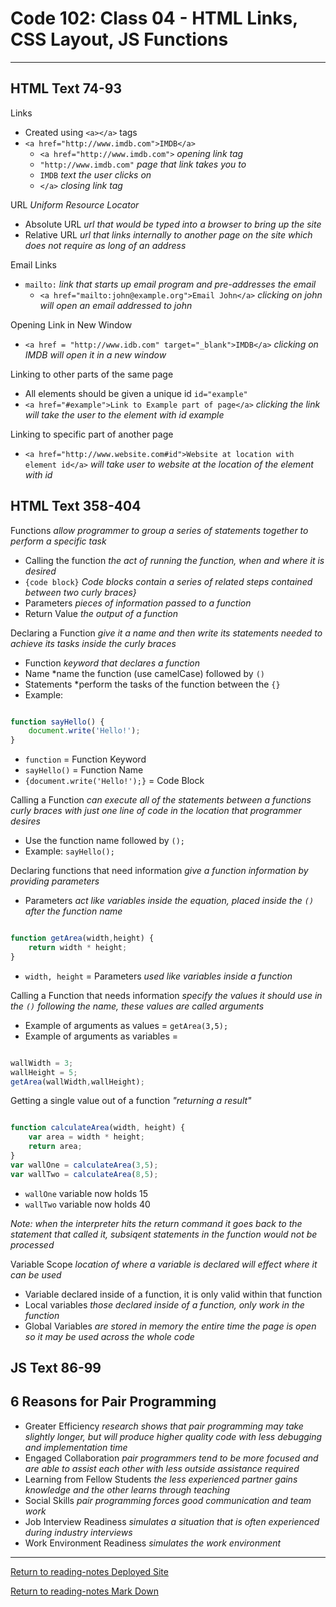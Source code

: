 # Code 102: Class 04 - HTML Links, CSS Layout, JS Functions

***

## HTML Text 74-93

Links

- Created using `<a></a>` tags
- `<a href="http://www.imdb.com">IMDB</a>`
  - `<a href="http://www.imdb.com">` *opening link tag*
  - `"http://www.imdb.com"` *page that link takes you to*
  - `IMDB` *text the user clicks on*
  - `</a>` *closing link tag*

URL *Uniform Resource Locator*

- Absolute URL *url that would be typed into a browser to bring up the site*
- Relative URL *url that links internally to another page on the site which does not require as long of an address*

Email Links

- `mailto:` *link that starts up email program and pre-addresses the email*
  - `<a href="mailto:john@example.org">Email John</a>` *clicking on john will open an email addressed to john*

Opening Link in New Window

- `<a href = "http://www.idb.com" target="_blank">IMDB</a>` *clicking on IMDB will open it in a new window*

Linking to other parts of the same page

- All elements should be given a unique id `id="example"`
- `<a href="#example">Link to Example part of page</a>` *clicking the link will take the user to the element with id example*

Linking to specific part of another page

- `<a href="http://www.website.com#id">Website at location with element id</a>` *will take user to website at the location of the element with id*

## HTML Text 358-404

Functions *allow programmer to group a series of statements together to perform a specific task*

- Calling the function *the act of running the function, when and where it is desired*
- `{code block}` *Code blocks contain a series of related steps contained between two curly braces}*
- Parameters *pieces of information passed to a function*
- Return Value *the output of a function*

Declaring a Function *give it a name and then write its statements needed to achieve its tasks inside the curly braces*

- Function *keyword that declares a function*
- Name *name the function (use camelCase) followed by `()`
- Statements *perform the tasks of the function between the `{}`
- Example:

```javascript

function sayHello() {
    document.write('Hello!');
}

```

- `function` = Function Keyword
- `sayHello()` = Function Name
- `{document.write('Hello!');}` = Code Block

Calling a Function *can execute all of the statements between a functions curly braces with just one line of code in the location that programmer desires*

- Use the function name followed by `();`
- Example: `sayHello();`

Declaring functions that need information *give a function information by providing parameters*

- Parameters *act like variables inside the equation, placed inside the `()` after the function name*

```javascript

function getArea(width,height) {
    return width * height;
}

```

- `width, height` = Parameters *used like variables inside a function*

Calling a Function that needs information *specify the values it should use in the `()` following the name, these values are called arguments*

- Example of arguments as values = `getArea(3,5);`
- Example of arguments as variables =

```javascript

wallWidth = 3;
wallHeight = 5;
getArea(wallWidth,wallHeight);

```

Getting a single value out of a function *"returning a result"*

```javascript

function calculateArea(width, height) {
    var area = width * height;
    return area;
}
var wallOne = calculateArea(3,5);
var wallTwo = calculateArea(8,5);

```

- `wallOne` variable now holds 15
- `wallTwo` variable now holds 40

*Note: when the interpreter hits the return command it goes back to the statement that called it, subsiqent statements in the function would not be processed*

Variable Scope *location of where a variable is declared will effect where it can be used*

- Variable declared inside of a function, it is only valid within that function
- Local variables *those declared inside of a function, only work in the function*
- Global Variables *are stored in memory the entire time the page is open so it may be used across the whole code*

## JS Text 86-99



## 6 Reasons for Pair Programming

- Greater Efficiency *research shows that pair programming may take slightly longer, but will produce higher quality code with less debugging and implementation time*
- Engaged Collaboration *pair programmers tend to be more focused and are able to assist each other with less outside assistance required*
- Learning from Fellow Students *the less experienced partner gains knowledge and the other learns through teaching*
- Social Skills *pair programming forces good communication and team work*
- Job Interview Readiness *simulates a situation that is often experienced during industry interviews*
- Work Environment Readiness *simulates the work environment*


***

[Return to reading-notes Deployed Site](https://paneks19.github.io/reading-notes/)

[Return to reading-notes Mark Down](https://github.com/paneks19/reading-notes)